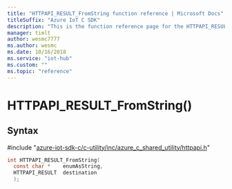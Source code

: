 ```yaml
---                             
title: "HTTPAPI_RESULT_FromString function reference | Microsoft Docs" 
titleSuffix: "Azure IoT C SDK"            
description: "This is the function reference page for the HTTPAPI_RESULT_FromString() function in the Azure IoT C SDK. This SDK is used with Azure IoT Hub and Azure IoT Hub Device Provisioning Service"            
manager: timlt                 
author: wesmc7777              
ms.author: wesmc               
ms.date: 10/16/2018                    
ms.service: "iot-hub"             
ms.custom: ""                
ms.topic: "reference"        
---                            
```


# HTTPAPI_RESULT_FromString()

## Syntax

\#include "[azure-iot-sdk-c/c-utility/inc/azure_c_shared_utility/httpapi.h](../httpapi-h.md)"  
```C
int HTTPAPI_RESULT_FromString(
  const char *    enumAsString,
  HTTPAPI_RESULT  destination
  );
```

